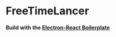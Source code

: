 # FreeTimeLancer

**Build with the [Electron-React Boilerplate](https://github.com/chentsulin/electron-react-boilerplate)**
